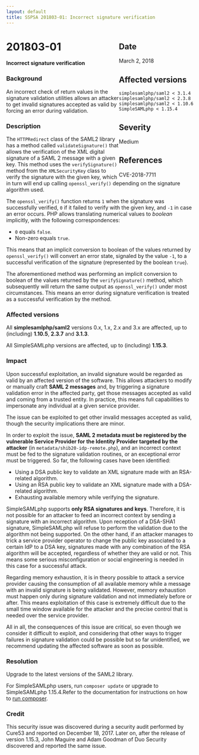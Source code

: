 ```yaml
---
layout: default
title: SSPSA 201803-01: Incorrect signature verification
---
```


<div class="sidebar-warning" style="float: right;">
<h2>Date</h2>
March 2, 2018
<h2>Affected versions</h2>
<code>simplesamlphp/saml2 < 3.1.4</code><br/>
<code>simplesamlphp/saml2 < 2.3.8</code><br/>
<code>simplesamlphp/saml2 < 1.10.6</code><br/>
<code>SimpleSAMLphp < 1.15.4</code>
<h2>Severity</h2>
Medium
<h2>References</h2>
CVE-2018-7711
</div>

# 201803-01

**Incorrect signature verification**

### Background

An incorrect check of return values in the signature validation utilities allows an attacker to get invalid signatures
accepted as valid by forcing an error during validation.

### Description

The `HTTPRedirect` class of the SAML2 library has a method called `validateSignature()` that allows the verification of
the XML digital signature of a SAML 2 message with a given key. This method uses the `verifySignature()` method from
the `XMLSecurityKey` class to verify the signature with the given key, which in turn will
end up calling `openssl_verify()` depending on the signature algorithm used.

The `openssl_verify()` function returns `1` when the signature was successfully verified, `0` if it failed to verify
with the given key, and `-1` in case an error occurs. PHP allows translating numerical values to _boolean_ implicitly,
with the following correspondences:

* `0` equals `false`.
* Non-zero equals `true`.

This means that an implicit conversion to boolean of the values returned by `openssl_verify()` will convert an error
state, signaled by the value `-1`, to a successful verification of the signature (represented by the boolean `true`).

The aforementioned method was performing an implicit conversion to boolean of the values returned
by the `verifySignature()` method, which subsequently will return the same output as `openssl_verify()` under most
circumstances. This means an error during signature verification is treated as a successful verification by the method.

### Affected versions

All **simplesamlphp/saml2** versions 0.x, 1.x, 2.x and 3.x are affected, up to (including) **1.10.5**, **2.3.7** and
**3.1.3**.

All SimpleSAMLphp versions are affected, up to (including) **1.15.3**.

### Impact

Upon successful exploitation, an invalid signature would be regarded as valid by an affected version of the software.
This allows attackers to modify or manually craft **SAML 2 messages** and, by triggering a signature validation
error in the affected party, get those messages accepted as valid and coming from a trusted entity. In practice, this
means full capabilities to impersonate any individual at a given service provider.

The issue can be exploited to get other invalid messages accepted as valid, though the security implications there are
minor.

In order to exploit the issue, **SAML 2 metadata must be registered by the vulnerable Service Provider for the
Identity Provider targeted by the attacker** (in `metadata/shib20-idp-remote.php`), and an incorrect context must be fed
to the signature validation routines, or an exceptional error must be triggered. So far, the following cases have been
identified:

* Using a DSA public key to validate an XML signature made with an RSA-related algorithm.
* Using an RSA public key to validate an XML signature made with a DSA-related algorithm.
* Exhausting available memory while verifying the signature.

SimpleSAMLphp supports **only RSA signatures and keys**. Therefore, it is not possible for an attacker to feed an
incorrect context by sending a signature with an incorrect algorithm. Upon reception of a DSA-SHA1 signature,
SimpleSAMLphp will refuse to perform the validation due to the algorithm not being supported. On the other hand, if an
attacker manages to trick a service provider operator to change the public key associated to a certain IdP to a DSA key,
signatures made with any combination of the RSA algorithm will be accepted, regardless of whether they are valid or not.
This means some serious misconfiguration or social engineering is needed in this case for a successful attack.

Regarding memory exhaustion, it is in theory possible to attack a service provider causing the consumption of all
available memory while a message with an invalid signature is being validated. However, memory exhaustion must happen
only during signature validation and not immediately before or after. This means exploitation of this case is extremely
difficult due to the small time window available for the attacker and the precise control that is needed over the
service provider.

All in all, the consequences of this issue are critical, so even though we consider it difficult to exploit, and
considering that other ways to trigger failures in signature validation could be possible but so far unidentified, we
recommend updating the affected software as soon as possible.

### Resolution

Upgrade to the latest versions of the SAML2 library.

For SimpleSAMLphp users, run `composer update` or upgrade to SimpleSAMLphp 1.15.4.Refer to the documentation for
instructions on how to [run composer](https://simplesamlphp.org/docs/stable/simplesamlphp-install-repo).

### Credit

This security issue was discovered during a security audit performed by Cure53 and reported on December 18, 2017. Later
on, after the release of version 1.15.3, John Maguire and Adam Goodman of Duo Security discovered and reported the
same issue.
